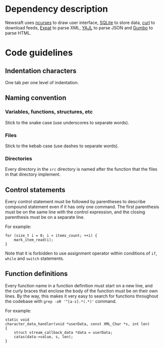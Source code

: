 # Dependency description

Newsraft uses [ncurses](https://invisible-island.net/ncurses) to draw user interface, [SQLite](https://www.sqlite.org) to store data, [curl](https://curl.se) to download feeds, [Expat](https://github.com/libexpat/libexpat) to parse XML, [YAJL](https://github.com/lloyd/yajl) to parse JSON and [Gumbo](https://github.com/google/gumbo-parser) to parse HTML.

# Code guidelines

## Indentation characters

One tab per one level of indentation.

## Naming convention

### Variables, functions, structures, etc

Stick to the snake case (use underscores to separate words).

### Files

Stick to the kebab case (use dashes to separate words).

### Directories

Every directory in the `src` directory is named after the function that the files in that directory implement.

## Control statements

Every control statement must be followed by parentheses to describe compound statement even if it has only one command. The first parenthesis must be on the same line with the control expression, and the closing parenthesis must be on a separate line.

For example:

```
for (size_t i = 0; i < items_count; ++i) {
	mark_item_read(i);
}
```

Note that it is forbidden to use assignment operator within conditions of `if`, `while` and `switch` statements.

## Function definitions

Every function name in a function definition must start on a new line, and the curly braces that enclose the body of the function must be on their own lines. By the way, this makes it very easy to search for functions throughout the codebase with `grep -oR '^[a-z].*(.*)'` command.

For example:

```
static void
character_data_handler(void *userData, const XML_Char *s, int len)
{
	struct stream_callback_data *data = userData;
	catas(data->value, s, len);
}
```
